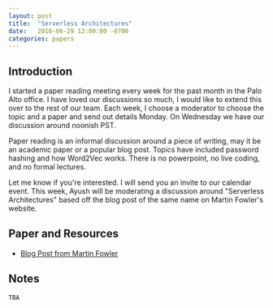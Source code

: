 ```yaml
---
layout: post
title:  "Serverless Architectures"
date:   2016-06-29 12:00:00 -0700
categories: papers
---
```


## Introduction

I started a paper reading meeting every week for the past month in the Palo Alto office. I have loved our discussions so much, I would like to extend this over to the rest of our team. Each week, I choose a moderator to choose the topic and a paper and send out details Monday. On Wednesday we have our discussion around noonish PST.

Paper reading is an informal discussion around a piece of writing, may it be an academic paper or a popular blog post. Topics have included password hashing and how Word2Vec works. There is no powerpoint, no live coding, and no formal lectures.

Let me know if you're interested. I will send you an invite to our calendar event. This week, Ayush will be moderating a discussion around "Serverless Architectures" based off the blog post of the same name on Martin Fowler's website.

## Paper and Resources

- [Blog Post from Martin Fowler](https://martinfowler.com/articles/serverless.html)

## Notes

`TBA`
